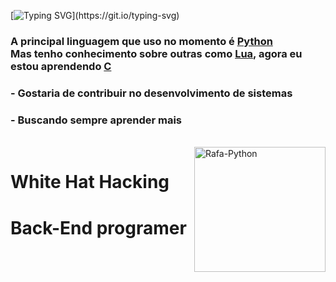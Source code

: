 [![Typing SVG](https://readme-typing-svg.herokuapp.com?size=37&color=F7F7F7&lines=Mr.leonard_;TH3-C0D3R_)](https://git.io/typing-svg)
 
### A principal linguagem que uso no momento é [**Python**](https://pt.wikipedia.org/wiki/python) <br> Mas tenho conhecimento sobre outras como [**Lua**](https://pt.wikipedia.org/wiki/Lua_(linguagem_de_programação)), agora eu estou aprendendo [**C**](https://pt.wikipedia.org/wiki/C_(linguagem_de_programação))
 ### - Gostaria de contribuir no desenvolvimento de sistemas
 ### - Buscando sempre aprender mais

<div style="display: inline_block"><br> <img align="right" alt="Rafa-Python" height="200" width="210"src="https://omegabluecs.com/apCSA/images/recon.png"> </div>

# White Hat Hacking
# Back-End programer
